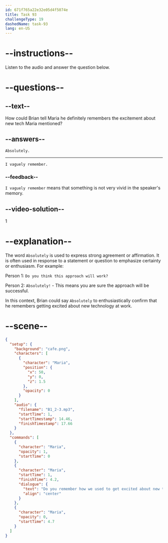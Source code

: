 ```yaml
---
id: 671f765a22e32e05d4f5074e
title: Task 93
challengeType: 19
dashedName: task-93
lang: en-US
---
```


<!-- (Audio) Maria: Do you remember how we used to get excited about new tech back at work? -->

<!-- SPEAKING -->

# --instructions--

Listen to the audio and answer the question below.

# --questions--

## --text--

How could Brian tell Maria he definitely remembers the excitement about new tech Maria mentioned?

## --answers--

`Absolutely.`

---

`I vaguely remember.`

### --feedback--

`I vaguely remember` means that something is not very vivid in the speaker's memory.

## --video-solution--

1

# --explanation--

The word `Absolutely` is used to express strong agreement or affirmation. It is often used in response to a statement or question to emphasize certainty or enthusiasm. For example: 

Person 1: `Do you think this approach will work?`

Person 2: `Absolutely!` - This means you are sure the approach will be successful. 

In this context, Brian could say `Absolutely` to enthusiastically confirm that he remembers getting excited about new technology at work.

# --scene--

```json
{
  "setup": {
    "background": "cafe.png",
    "characters": [
      {
        "character": "Maria",
        "position": {
          "x": 50,
          "y": 0,
          "z": 1.5
        },
        "opacity": 0
      }
    ],
    "audio": {
      "filename": "B1_2-3.mp3",
      "startTime": 1,
      "startTimestamp": 14.46,
      "finishTimestamp": 17.66
    }
  },
  "commands": [
    {
      "character": "Maria",
      "opacity": 1,
      "startTime": 0
    },
    {
      "character": "Maria",
      "startTime": 1,
      "finishTime": 4.2,
      "dialogue": {
        "text": "Do you remember how we used to get excited about new tech back at work?",
        "align": "center"
      }
    },
    {
      "character": "Maria",
      "opacity": 0,
      "startTime": 4.7
    }
  ]
}
```

